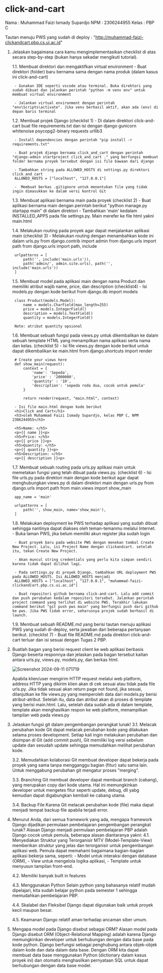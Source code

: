 # click-and-cart 
Nama : Muhammad Faizi Ismady Supardjo
NPM : 2306244955
Kelas : PBP C

Tautan menuju PWS yang sudah di deploy : "http://muhammad-faizi-clickandcart.pbp.cs.ui.ac.id"

1. Jelaskan bagaimana cara kamu mengimplementasikan checklist di atas secara step-by-step (bukan hanya sekadar mengikuti tutorial).

    1.1. Membuat direktori dan mengaktifkan virtual environment
        - Buat direktori (folder) baru bernama sama dengan nama produk (dalam kasus ini click-and-cart)

        - Gunakan IDE seperti vscode atau terminal. Buka direktori yang sudah dibuat dan jalankan perintah "python -m venv env" untuk membuat virtual environment

        - Jalankan virtual environment dengan perintah "env\Scripts\activate". Jika venv berhasil aktif, akan ada (env) di depan baris terminal

    1.2. Membuat projek Django (checklist 1)
        - Di dalam direktori click-and-cart buat file requirements.txt dan isi dengan
        django
        gunicorn
        whitenoise
        psycopg2-binary
        requests
        urllib3

        - Install dependencies dengan perintah "pip install -r requirements.txt"

        - Buat projek django bernama click_and_cart dengan perintah "django-admin startproject click_and_cart ." yang berfungsi membuat folder bernama proyek tersebut dengan isi file bawaan dari django

        - Tambahkan string pada ALLOWED_HOSTS di settings.py direktori click_and_cart 
        ALLOWED_HOSTS = ["localhost", "127.0.0.1"]

        -  Membuat berkas .gitignore untuk menentukan file yang tidak ingin dimasukkan ke dalam versi kontrol Git

    1.3. Membuat aplikasi bernama main pada proyek (checklist 2)
        - Buat aplikasi bernama main dengan perintah berikut "python manage.py startapp main" di dalam direktori
        - Tambahkan 'main' kedalam INSTALLED_APPS pada file settings.py. Main merefer ke file html yakni main.html

    1.4. Melakukan routing pada proyek agar dapat menjalankan aplikasi main (checklist 3)
        - Melakukan routing dengan menambahkan kode ini dalam urls.py
        from django.contrib import admin
        from django.urls import path
        from django.urls import path, include

        urlpatterns = [
            path('', include('main.urls')),
            path('admin/', admin.site.urls), path('', include('main.urls'))
        ]

    1.5. Membuat model pada aplikasi main dengan nama Product dan memiliki atribut wajib name, price, dan description (checklist4)
        - Isi models.py dengan kode berikut
        from django.db import models

        class Product(models.Model):
            name = models.CharField(max_length=255)
            price = models.IntegerField()
            description = models.TextField()
            quantity = models.IntegerField()

        Note: atribut quantity opsional

    1.6. Membuat sebuah fungsi pada views.py untuk dikembalikan ke dalam sebuah template HTML yang menampilkan nama aplikasi serta nama dan kelas. (checklist 5)
        - Isi file views.py dengan kode berikut untuk dapat dikembalikan ke main.html
        from django.shortcuts import render

        # Create your views here
        def show_main(request):
            context = {
                'name': 'Sepeda',
                'price' : '2000000',
                'quantity' : '10',
                'description': 'sepeda roda dua, cocok untuk pemula'
            }

            return render(request, "main.html", context)

        - Isi file main.html dengan kode berikut
        <h1>Click and Cart</h1>
        <h3>oleh Muhammad Faizi Ismady Supardjo, kelas PBP C, NPM 2306244955</h3>

        <h5>Name: </h5>
        <p>{{ name }}<p>
        <h5>Price: </h5>
        <p>{{ price }}<p>
        <h5>Quantity: </h5>
        <p>{{ quantity }}<p>
        <h5>Description: </h5>
        <p>{{ description }}<p>

    1.7. Membuat sebuah routing pada urls.py aplikasi main untuk memetakan fungsi yang telah dibuat pada views.py. (checklist 6)
        - Isi file urls.py pada direktori main dengan kode berikut agar dapat menghubungkan views.py di dalam direktori main dengan urls.py
        from django.urls import path
        from main.views import show_main

        app_name = 'main'

        urlpatterns = [
            path('', show_main, name='show_main'),
        ]

    1.8. Melakukan deployment ke PWS terhadap aplikasi yang sudah dibuat sehingga nantinya dapat diakses oleh teman-temanmu melalui Internet.
        - Buka laman PWS, jika belum memiliki akun register jika sudah login

        - Buat proyek baru pada website PWS dengan menekan tombol Create New Project. Lalu, isi Project Name dengan clickandcart. setelah itu, tekan Create New Project.

        - Akan muncul string credentials yang perlu kita simpan sendiri karena tidak dapat dilihat lagi.

        - Pada settings.py di proyek Django, tambahkan URL deployment PWS pada ALLOWED_HOSTS. Isi ALLOWED_HOSTS menjadi
        ALLOWED_HOSTS = ["localhost", "127.0.0.1", "muhammad-faizi-clickandcart.pbp.cs.ui.ac.id"]

        - Buat repositori github bernama click-and-cart. Lalu add commit dan push perubahan kedalam repositori tersebut. Jalankan perintah project command yang terlihat di website PWS. Terakhir lakukan command berikut "git push pws main" yang berfungsi push dari github ke pws. Jika PWS tidak error, seharusnya projek sudah berhasil di launch.

    1.9. Membuat sebuah README.md yang berisi tautan menuju aplikasi PWS yang sudah di-deploy, serta jawaban dari beberapa pertanyaan berikut. (checklist 7)
        - Buat file README.md pada direktori click-and-cart terluar dan isi sesuai dengan Tugas 2 PBP.

2. Buatlah bagan yang berisi request client ke web aplikasi berbasis Django beserta responnya dan jelaskan pada bagan tersebut kaitan antara urls.py, views.py, models.py, dan berkas html.

    ![Screenshot 2024-09-11 071719](https://github.com/user-attachments/assets/2033f79d-990b-4ecb-9559-4e9fd6eed75d)

    Apabila klien/user mengirim HTTP request melalui web platform, address HTTP yang dikirim klien akan di cek sesuai atau tidak pada file urls.py. Jika tidak sesuai akan return page not found, jika sesuai, dilanjutkan ke file views.py yang memperoleh data dari models.py berisi atribut-atribut. Setelah itu, data dan atribut akan di proses di template yang berisi main.html. Lalu, setelah data sudah ada di dalam template, template akan menghasilkan respon ke web platform, menampilkan tampilan web pada views.py

3. Jelaskan fungsi git dalam pengembangan perangkat lunak!
    3.1. Melacak perubahan kode
    Git dapat melacak perubahan kode yang dilakukan selama proses development. Setiap kali ingin melakukan perubahan dan disimpan di Git (add commit push), Git memiliki log versi sebelum update dan sesudah update sehingga memudahkan melihat perubahan kode.

    3.2. Memudahkan kolaborasi
    Git membuat developer dapat bekerja pada proyek yang sama tanpa mengganggu bagian (fitur) satu sama lain. Untuk menggabung perubahan git mengatur proses "merging".

    3.3. Branching
    Git membuat developer dapat membuat branch (cabang), yang merupakan copy dari kode utama. Hal ini memungkinkan developer untuk mengetes fitur seperti update, debug, dll yabg kemudian dapat digabungkan kembali ke cabang utama.

    3.4. Backup File
    Karena Git melacak perubahan kode (file) maka dapat menjadi tempat backup file apabila terjadi error.

4. Menurut Anda, dari semua framework yang ada, mengapa framework Django dijadikan permulaan pembelajaran pengembangan perangkat lunak?
    Alasan Django menjadi permulaan pembelajaran PBP adalah Django cocok untuk pemula, beberapa alasan diantaranya yakni:
    4.1. Menyediakan Struktur yang Terorganisir
    MTV (Model-Template-View) memberikan struktur yang jelas dan terorganisir untuk pengembangan aplikasi web. Pemula dapat memahami bagaimana bagian-bagian aplikasi bekerja sama, seperti:
        - Model untuk interaksi dengan database (ORM),
        - View untuk mengelola logika aplikasi,
        - Template untuk menyusun tampilan front-end.

    4.2. Memiliki banyak built in features

    4.3. Menggunakan Python
    Selain python yang bahasanya relatif mudah dipelajari, kita sudah belajar python pada semester 1 sehingga memudahkan pembelajaran PBP.

    4.4. Skalabel dan Fleksibel
    Django dapat digunakan baik untuk proyek kecil maupun besar.

    4.5. Keamanan
    Django relatif aman terhadap ancaman siber umum.

5. Mengapa model pada Django disebut sebagai ORM?
    Alasan model pada Django disebut ORM (Object-Relational Mapping) adalah karena Django memungkinkan developer untuk berhubungan dengan data base pada kode python. Django berfungsi sebagai penghubung antara objek-objek dalam kode dan data dalam data base. Dengan ORM kita dapat membuat data base menggunakan Python (dictionary dalam kasus proyek ini) dan otomatis menghasilkan pernyataan SQL untuk dapat berhubungan dengan data base model.



